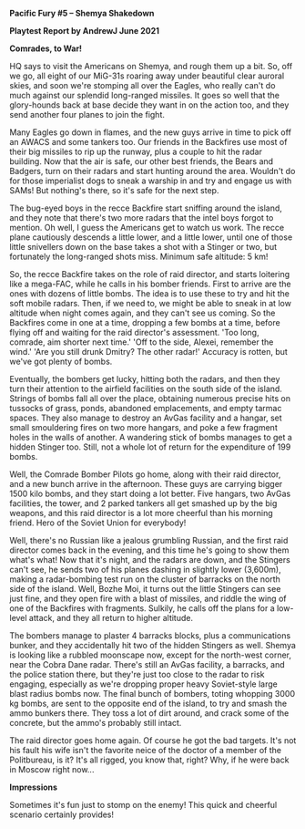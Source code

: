 **<span class="underline">Pacific Fury \#5 – Shemya Shakedown</span>**

**<span class="underline">Playtest Report by AndrewJ June 2021</span>**

**Comrades, to War\!**

HQ says to visit the Americans on Shemya, and rough them up a bit. So,
off we go, all eight of our MiG-31s roaring away under beautiful clear
auroral skies, and soon we're stomping all over the Eagles, who really
can't do much against our splendid long-ranged missiles. It goes so well
that the glory-hounds back at base decide they want in on the action
too, and they send another four planes to join the fight.

Many Eagles go down in flames, and the new guys arrive in time to pick
off an AWACS and some tankers too. Our friends in the Backfires use most
of their big missiles to rip up the runway, plus a couple to hit the
radar building. Now that the air is safe, our other best friends, the
Bears and Badgers, turn on their radars and start hunting around the
area. Wouldn't do for those imperialist dogs to sneak a warship in and
try and engage us with SAMs\! But nothing's there, so it's safe for the
next step.

The bug-eyed boys in the recce Backfire start sniffing around the
island, and they note that there's two more radars that the intel boys
forgot to mention. Oh well, I guess the Americans get to watch us work.
The recce plane cautiously descends a little lower, and a little lower,
until one of those little snivellers down on the base takes a shot with
a Stinger or two, but fortunately the long-ranged shots miss. Minimum
safe altitude: 5 km\!

So, the recce Backfire takes on the role of raid director, and starts
loitering like a mega-FAC, while he calls in his bomber friends. First
to arrive are the ones with dozens of little bombs. The idea is to use
these to try and hit the soft mobile radars. Then, if we need to, we
might be able to sneak in at low altitude when night comes again, and
they can't see us coming. So the Backfires come in one at a time,
dropping a few bombs at a time, before flying off and waiting for the
raid director's assessment. 'Too long, comrade, aim shorter next time.'
'Off to the side, Alexei, remember the wind.' 'Are you still drunk
Dmitry? The other radar\!' Accuracy is rotten, but we've got plenty of
bombs.

Eventually, the bombers get lucky, hitting both the radars, and then
they turn their attention to the airfield facilities on the south side
of the island. Strings of bombs fall all over the place, obtaining
numerous precise hits on tussocks of grass, ponds, abandoned
emplacements, and empty tarmac spaces. They also manage to destroy an
AvGas facility and a hangar, set small smouldering fires on two more
hangars, and poke a few fragment holes in the walls of another. A
wandering stick of bombs manages to get a hidden Stinger too. Still, not
a whole lot of return for the expenditure of 199 bombs.

Well, the Comrade Bomber Pilots go home, along with their raid director,
and a new bunch arrive in the afternoon. These guys are carrying bigger
1500 kilo bombs, and they start doing a lot better. Five hangars, two
AvGas facilities, the tower, and 2 parked tankers all get smashed up by
the big weapons, and this raid director is a lot more cheerful than his
morning friend. Hero of the Soviet Union for everybody\!

Well, there's no Russian like a jealous grumbling Russian, and the first
raid director comes back in the evening, and this time he's going to
show them what's what\! Now that it's night, and the radars are down,
and the Stingers can't see, he sends two of his planes dashing in
slightly lower (3,600m), making a radar-bombing test run on the cluster
of barracks on the north side of the island. Well, Bozhe Moi, it turns
out the little Stingers can see just fine, and they open fire with a
blast of missiles, and riddle the wing of one of the Backfires with
fragments. Sulkily, he calls off the plans for a low-level attack, and
they all return to higher altitude.

The bombers manage to plaster 4 barracks blocks, plus a communications
bunker, and they accidentally hit two of the hidden Stingers as well.
Shemya is looking like a rubbled moonscape now, except for the
north-west corner, near the Cobra Dane radar. There's still an AvGas
facility, a barracks, and the police station there, but they're just too
close to the radar to risk engaging, especially as we're dropping proper
heavy Soviet-style large blast radius bombs now. The final bunch of
bombers, toting whopping 3000 kg bombs, are sent to the opposite end of
the island, to try and smash the ammo bunkers there. They toss a lot of
dirt around, and crack some of the concrete, but the ammo's probably
still intact.

The raid director goes home again. Of course he got the bad targets.
It's not his fault his wife isn't the favorite neice of the doctor of a
member of the Politbureau, is it? It's all rigged, you know that, right?
Why, if he were back in Moscow right now...

**Impressions**

Sometimes it's fun just to stomp on the enemy\! This quick and cheerful
scenario certainly provides\!

